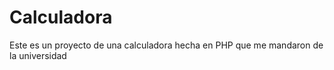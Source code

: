 # Calculadora
Este es un proyecto de una calculadora hecha en PHP que me mandaron de la universidad

